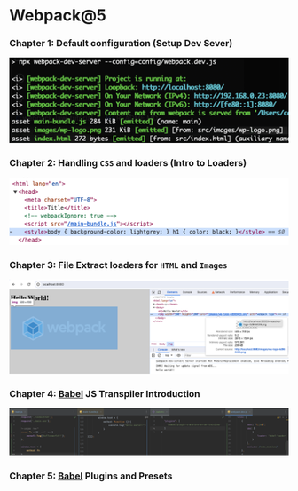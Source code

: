 # Webpack@5

### Chapter 1: Default configuration (Setup Dev Sever)
![wp-dev-server.png](docs%2Fepisode-1%2Fwp-dev-server.png)


### Chapter 2: Handling `CSS` and loaders (Intro to Loaders)
![css-loader-inline.png](docs%2Fepisode-2%2Fcss-loader-inline.png)


### Chapter 3: File Extract loaders for `HTML` and `Images`
![image-with-hash.png](docs%2Fepisode-3%2Fimage-with-hash.png)

### Chapter 4: [Babel](https://babeljs.io/) JS Transpiler Introduction
![babel-js-transpiler.png](docs%2Fepisode-4%2Fbabel-js-transpiler.png)

### Chapter 5: [Babel](https://babeljs.io/) Plugins and Presets
